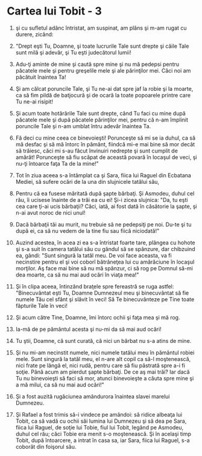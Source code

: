 # Cartea lui Tobit - 3

1. şi cu sufletul adânc întristat, am suspinat, am plâns şi m-am rugat cu durere, zicând: 

2. "Drept eşti Tu, Doamne, şi toate lucrurile Tale sunt drepte şi căile Tale sunt milă şi adevăr, şi Tu eşti judecătorul lumii! 

3. Adu-ţi aminte de mine şi caută spre mine şi nu mă pedepsi pentru păcatele mele şi pentru greşelile mele şi ale părinţilor mei. Căci noi am păcătuit înaintea Ta! 

4. Şi am călcat poruncile Tale, şi Tu ne-ai dat spre jaf la robie şi la moarte, ca să fim pildă de batjocură şi de ocară la toate popoarele printre care Tu ne-ai risipit! 

5. Şi acum toate hotărârile Tale sunt drepte, când Tu faci cu mine după păcatele mele şi după păcatele părinţilor mei, pentru că n-am împlinit poruncile Tale şi n-am umblat întru adevăr înaintea Ta. 

6. Fă deci cu mine ceea ce binevoieşti! Porunceşte să mi se ia duhul, ca să mă desfac şi să mă întorc în pământ, fiindcă mi-e mai bine să mor decât să trăiesc, căci mi s-au făcut învinuiri nedrepte şi sunt cumplit de amărât! Porunceşte să fiu scăpat de această povară în locaşul de veci, şi nu-ţi întoarce faţa Ta de la mine!" 

7. Tot în ziua aceea s-a întâmplat ca şi Sara, fiica lui Raguel din Ecbatana Mediei, să sufere ocări de la una din slujnicele tatălui său, 

8. Pentru că ea fusese măritată după şapte bărbaţi. Şi Asmodeu, duhul cel rău, îi ucisese înainte de a trăi ea cu ei! Şi-i zicea slujnica: "Da, tu eşti cea care ţi-ai ucis bărbaţii? Căci, iată, ai fost dată în căsătorie la şapte, şi n-ai avut noroc de nici unul! 

9. Dacă bărbaţii tăi au murit, nu trebuie să ne pedepsiţi pe noi. Du-te şi tu după ei, ca să nu vedem de la tine fiu sau fiică niciodată!" 

10. Auzind acestea, în acea zi ea s-a întristat foarte tare, plângea cu hohote şi s-a suit în camera tatălui său cu gândul să se spânzure, dar chibzuind ea, gândi: "Sunt singură la tatăl meu. De voi face aceasta, va fi necinstire pentru el şi voi coborî bătrâneţea lui cu amărăciune în locaşul morţilor. Aş face mai bine să nu mă spânzur, ci să rog pe Domnul să-mi dea moarte, ca să nu mai aud ocări în viaţa mea!" 

11. Şi în clipa aceea, întinzând braţele spre fereastră se ruga astfel: "Binecuvântat eşti Tu, Doamne Dumnezeul meu şi binecuvântat să fie numele Tău cel sfânt şi slăvit în veci! Să Te binecuvânteze pe Tine toate făpturile Tale în veci! 

12. Şi acum către Tine, Doamne, îmi întorc ochii şi faţa mea şi mă rog. 

13. Ia-mă de pe pământul acesta şi nu-mi da să mai aud ocări! 

14. Tu ştii, Doamne, că sunt curată, că nici un bărbat nu s-a atins de mine. 

15. Şi nu mi-am necinstit numele, nici numele tatălui meu în pământul robiei mele. Sunt singură la tatăl meu, el n-are alt copil ca să-l moştenească, nici frate pe lângă el, nici rudă, pentru care să fiu păstrată spre a-i fi soţie. Până acum am pierdut şapte bărbaţi. De ce aş mai trăi? Iar dacă Tu nu binevoieşti să faci să mor, atunci binevoieşte a căuta spre mine şi a mă milui, ca să nu mai aud ocări!" 

16. Şi a fost auzită rugăciunea amândurora înaintea slavei marelui Dumnezeu. 

17. Şi Rafael a fost trimis să-i vindece pe amândoi: să ridice albeaţa lui Tobit, ca să vadă cu ochii săi lumina lui Dumnezeu şi să dea pe Sara, fiica lui Raguel, de soţie lui Tobie, fiul lui Tobit, legând pe Asmodeu, duhul cel rău; căci Tobie era menit s-o moştenească. Şi în acelaşi timp Tobit, după întoarcere, a intrat în casa sa, iar Sara, fiica lui Raguel, s-a coborât din foişorul său. 

